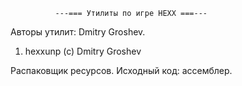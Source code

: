 ﻿              ---=== Утилиты по игре HEXX ===---

Авторы утилит: Dmitry Groshev.

1. hexxunp (c) Dmitry Groshev

Распаковщик ресурсов. Исходный код: ассемблер.